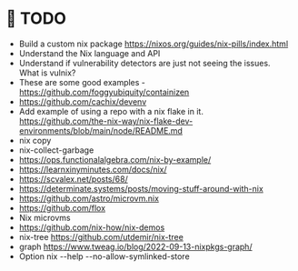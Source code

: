 # 📝 TODO

* Build a custom nix package https://nixos.org/guides/nix-pills/index.html
* Understand the Nix language and API
* Understand if vulnerability detectors are just not seeing the issues.  What is vulnix?
* These are some good examples - https://github.com/foggyubiquity/containizen  
* https://github.com/cachix/devenv
* Add example of using a repo with a nix flake in it.  https://github.com/the-nix-way/nix-flake-dev-environments/blob/main/node/README.md
* nix copy
* nix-collect-garbage
* https://ops.functionalalgebra.com/nix-by-example/
* https://learnxinyminutes.com/docs/nix/
* https://scvalex.net/posts/68/
* https://determinate.systems/posts/moving-stuff-around-with-nix
* https://github.com/astro/microvm.nix
* https://github.com/flox
* Nix microvms
* https://github.com/nix-how/nix-demos
* nix-tree https://github.com/utdemir/nix-tree
* graph https://www.tweag.io/blog/2022-09-13-nixpkgs-graph/
* Option nix --help --no-allow-symlinked-store